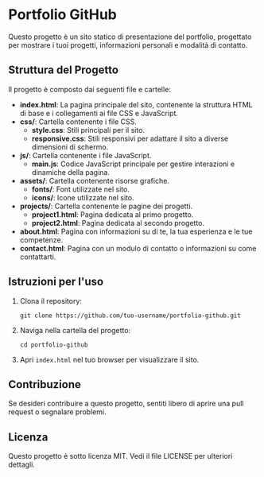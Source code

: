 # Portfolio GitHub

Questo progetto è un sito statico di presentazione del portfolio, progettato per mostrare i tuoi progetti, informazioni personali e modalità di contatto.

## Struttura del Progetto

Il progetto è composto dai seguenti file e cartelle:

- **index.html**: La pagina principale del sito, contenente la struttura HTML di base e i collegamenti ai file CSS e JavaScript.
- **css/**: Cartella contenente i file CSS.
  - **style.css**: Stili principali per il sito.
  - **responsive.css**: Stili responsivi per adattare il sito a diverse dimensioni di schermo.
- **js/**: Cartella contenente i file JavaScript.
  - **main.js**: Codice JavaScript principale per gestire interazioni e dinamiche della pagina.
- **assets/**: Cartella contenente risorse grafiche.
  - **fonts/**: Font utilizzate nel sito.
  - **icons/**: Icone utilizzate nel sito.
- **projects/**: Cartella contenente le pagine dei progetti.
  - **project1.html**: Pagina dedicata al primo progetto.
  - **project2.html**: Pagina dedicata al secondo progetto.
- **about.html**: Pagina con informazioni su di te, la tua esperienza e le tue competenze.
- **contact.html**: Pagina con un modulo di contatto o informazioni su come contattarti.

## Istruzioni per l'uso

1. Clona il repository:
   ```
   git clone https://github.com/tuo-username/portfolio-github.git
   ```

2. Naviga nella cartella del progetto:
   ```
   cd portfolio-github
   ```

3. Apri `index.html` nel tuo browser per visualizzare il sito.

## Contribuzione

Se desideri contribuire a questo progetto, sentiti libero di aprire una pull request o segnalare problemi.

## Licenza

Questo progetto è sotto licenza MIT. Vedi il file LICENSE per ulteriori dettagli.